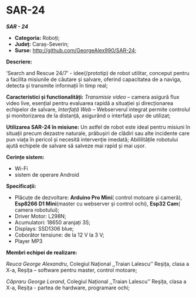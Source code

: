 # SAR-24 

**_SAR - 24_**

- **Categoria:** Roboți;
- **Județ:** Caraș-Severin;
- **Surse:** <http://github.com/GeorgeAlex990/SAR-24>;

**Descriere:**

‘Search and Rescue 24/7’ - idee(/prototip) de robot utilitar, conceput pentru a facilita misiunile de căutare și salvare, oferind capacitatea de a naviga, detecta și transmite informații în timp real;

**Caracteristici și functionalități:** _Transmisie video_ – camera asigură flux video live, esențial pentru evaluarea rapidă a situației și direcționarea echipelor de salvare, _Interfață Web_ – Webserverul integrat permite controlul și monitorizarea de la distanță, asigurând o interfață ușor de utilizat;

**Utilizarea SAR-24 în misiune:** Un astfel de robot este ideal pentru misiuni în situații precum dezastre naturale, prăbușiri de clădiri sau alte incidente care pun viața în pericol și necesită intervenție imedată; Abililitățile robotului ajută echipele de salvare să salveze mai rapid și mai ușor.

**Cerințe sistem:** 

  - Wi-Fi
  - sistem de operare Android

**Specificații:**

- Plăcuțe de dezvoltare: **Arduino Pro Mini**( control motoare și cameră), **Esp8266 D1 Mini**(master cu webserver și control ochi), **Esp32 Cam**( camera robotului);
- Driver Motor: L298N;
- Acumulatori: 18650 aranjați 3S;
- Displays: SSD1306 blue;
- Coborâtor tensiune: de la 12 V la 3 V;
- Player MP3

**Membri echipei de realizare:**

_Reuca George Alexandru_, Colegiul Național ,,Traian Lalescu’’ Reșița, clasa a X-a, Reșița – software pentru master, control motoare;

_Căpraru George Lorand_, Colegiul Național ,,Traian Lalescu’’ Reșița, clasa a X-a, Reșița - partea de hardware, programare ochi;
